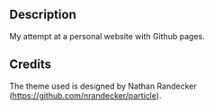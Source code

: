 ## Description
My attempt at a personal website with Github pages.

## Credits
The theme used is designed by Nathan Randecker (https://github.com/nrandecker/particle).
